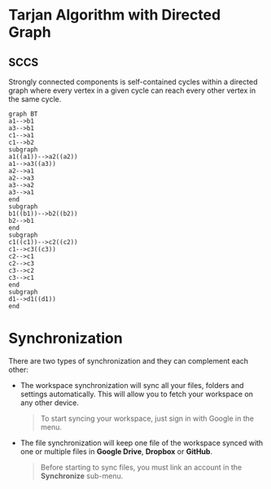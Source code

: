 # Tarjan Algorithm with Directed Graph

## SCCS
Strongly connected components is self-contained cycles within a directed graph where every vertex in a given cycle can reach every other vertex in the same cycle. 


```mermaid
graph BT
a1-->b1
a3-->b1
c1-->a1
c1-->b2
subgraph 
a1((a1))-->a2((a2))
a1-->a3((a3))
a2-->a1
a2-->a3
a3-->a2
a3-->a1
end
subgraph 
b1((b1))-->b2((b2))
b2-->b1
end
subgraph 
c1((c1))-->c2((c2))
c1-->c3((c3))
c2-->c1
c2-->c3
c3-->c2
c3-->c1
end
subgraph 
d1-->d1((d1))
end

```

# Synchronization
There are two types of synchronization and they can complement each other:

- The workspace synchronization will sync all your files, folders and settings automatically. This will allow you to fetch your workspace on any other device.
	> To start syncing your workspace, just sign in with Google in the menu.

- The file synchronization will keep one file of the workspace synced with one or multiple files in **Google Drive**, **Dropbox** or **GitHub**.
	> Before starting to sync files, you must link an account in the **Synchronize** sub-menu.




<!--stackedit_data:
eyJoaXN0b3J5IjpbLTIyOTQxNDEzOCwtMTQ3NjM3ODg1MV19
-->